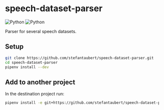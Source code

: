 # speech-dataset-parser

![Python](https://img.shields.io/github/license/stefantaubert/speech-dataset-parser)
![Python](https://img.shields.io/badge/python-3.9.0-green.svg)

Parser for several speech datasets.

## Setup

```sh
git clone https://github.com/stefantaubert/speech-dataset-parser.git
cd speech-dataset-parser
pipenv install --dev
```

## Add to another project

In the destination project run:

```sh
pipenv install -e git+https://github.com/stefantaubert/speech-dataset-parser.git@master#egg=speech_dataset_parser
```
